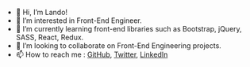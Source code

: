 - 👋 Hi, I’m Lando!
- 👀 I’m interested in Front-End Engineer.
- 🌱 I’m currently learning front-end libraries such as Bootstrap, jQuery, SASS, React, Redux.
- 💞️ I’m looking to collaborate on Front-End Engineering projects.
- 📫 How to reach me : [GitHub](https://github.com/iamland0), [Twitter](https://twitter.com/weirdolando), [LinkedIn](https://www.linkedin.com/in/lindhukusuma/)

<!---
iamland0/iamland0 is a ✨ special ✨ repository because its `README.md` (this file) appears on your GitHub profile.
You can click the Preview link to take a look at your changes.
--->

